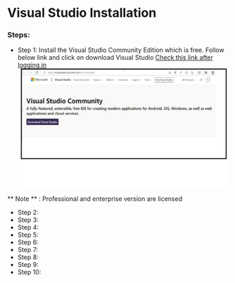 # Visual Studio Installation

### Steps:
- Step 1:  Install the Visual Studio Community Edition which is free. Follow below link and click on download Visual Studio
[Check this link after logging in](https://visualstudio.microsoft.com/vs/community/)
![image](https://github.com/cloudnloud/.Netapplication/blob/master/Azure%20Web-App-Deployment/Images/visualstudio1.png)

 ** Note ** : Professional and enterprise version are licensed
- Step 2:
- Step 3:
- Step 4:
- Step 5:  
- Step 6:
- Step 7:
- Step 8:
- Step 9:
- Step 10: 